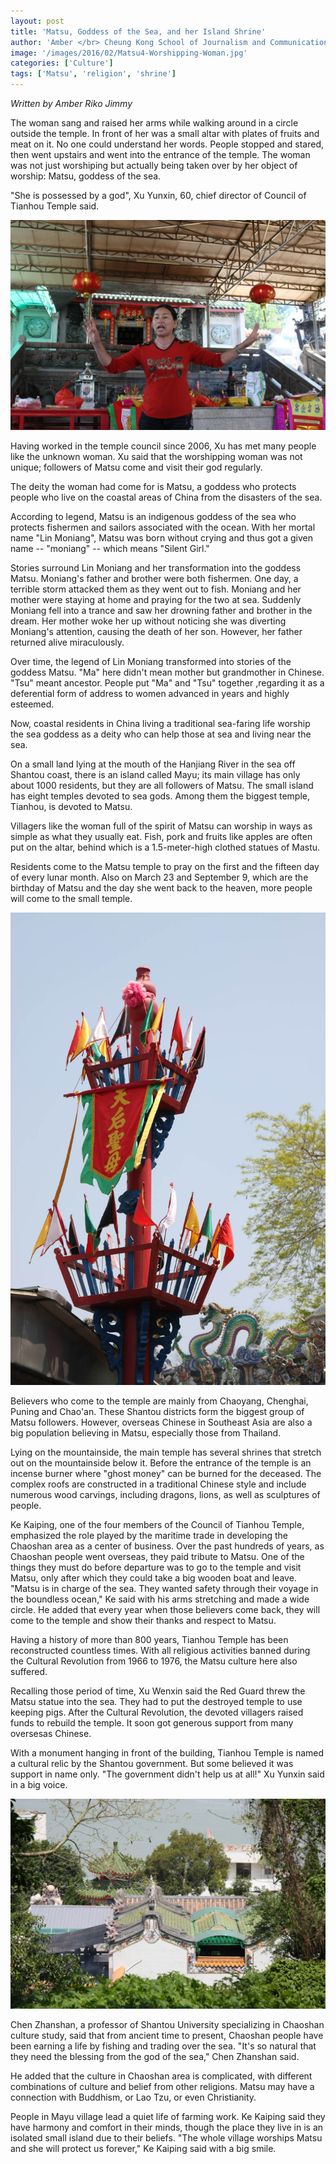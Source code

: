 ```yaml
---
layout: post
title: 'Matsu, Goddess of the Sea, and her Island Shrine'
author: 'Amber </br> Cheung Kong School of Journalism and Communication. Shantou University'
image: '/images/2016/02/Matsu4-Worshipping-Woman.jpg'
categories: ['Culture']
tags: ['Matsu', 'religion', 'shrine']
---
```

<!-- Done -->
_Written by Amber Riko Jimmy_

The woman sang and raised her arms while walking around in a circle outside the temple. In front of her was a small altar with plates of fruits and meat on it. No one could understand her words. People stopped and stared, then went upstairs and went into the entrance of the temple. The woman was not just worshiping but actually being taken over by her object of worship: Matsu, goddess of the sea.

"She is possessed by a god", Xu Yunxin, 60, chief director of Council of Tianhou Temple said.

![Matsu-Worshipping Woman](/images/2016/02/Matsu4-Worshipping-Woman.jpg)

Having worked in the temple council since 2006, Xu has met many people like the unknown woman. Xu said that the worshipping woman was not unique; followers of Matsu come and visit their god regularly.

The deity the woman had come for is Matsu, a goddess who protects people who live on the coastal areas of China from the disasters of the sea.

According to legend, Matsu is an indigenous goddess of the sea who protects fishermen and sailors associated with the ocean. With her mortal name "Lin Moniang", Matsu was born without crying and thus got a given name -- "moniang" -- which means "Silent Girl."

Stories surround Lin Moniang and her transformation into the goddess Matsu. Moniang's father and brother were both fishermen. One day, a terrible storm attacked them as they went out to fish. Moniang and her mother were staying at home and praying for the two at sea. Suddenly Moniang fell into a trance and saw her drowning father and brother in the dream. Her mother woke her up without noticing she was diverting Moniang's attention, causing the death of her son. However, her father returned alive miraculously.

Over time, the legend of Lin Moniang transformed into stories of the goddess Matsu. "Ma" here didn't mean mother but grandmother in Chinese. "Tsu" meant ancestor. People put "Ma" and "Tsu" together ,regarding it as a deferential form of address to women advanced in years and highly esteemed.

Now, coastal residents in China living a traditional sea-faring life worship the sea goddess as a deity who can help those at sea and living near the sea.

On a small land lying at the mouth of the Hanjiang River in the sea off Shantou coast, there is an island called Mayu; its main village has only about 1000 residents, but they are all followers of Matsu. The small island has eight temples devoted to sea gods. Among them the biggest temple, Tianhou, is devoted to Matsu.

Villagers like the woman full of the spirit of Matsu can worship in ways as simple as what they usually eat. Fish, pork and fruits like apples are often put on the altar, behind which is a 1.5-meter-high clothed statues of Mastu.

Residents come to the Matsu temple to pray on the first and the fifteen day of every lunar month. Also on March 23 and September 9, which are the birthday of Matsu and the day she went back to the heaven, more people will come to the small temple.

![Matsu3](/images/2016/02/Matsu3.jpg)

Believers who come to the temple are mainly from Chaoyang, Chenghai, Puning and Chao'an. These Shantou districts form the biggest group of Matsu followers. However, overseas Chinese in Southeast Asia are also a big population believing in Matsu, especially those from Thailand.

Lying on the mountainside, the main temple has several shrines that stretch out on the mountainside below it. Before the entrance of the temple is an incense burner where "ghost money" can be burned for the deceased. The complex roofs are constructed in a traditional Chinese style and include numerous wood carvings, including dragons, lions, as well as sculptures of people.

Ke Kaiping, one of the four members of the Council of Tianhou Temple, emphasized the role played by the maritime trade in developing the Chaoshan area as a center of business. Over the past hundreds of years, as Chaoshan people went overseas, they paid tribute to Matsu. One of the things they must do before departure was to go to the temple and visit Matsu, only after which they could take a big wooden boat and leave. "Matsu is in charge of the sea. They wanted safety through their voyage in the boundless ocean," Ke said with his arms stretching and made a wide circle. He added that every year when those believers come back, they will come to the temple and show their thanks and respect to Matsu.

Having a history of more than 800 years, Tianhou Temple has been reconstructed countless times. With all religious activities banned during the Cultural Revolution from 1966 to 1976, the Matsu culture here also suffered.

Recalling those period of time, Xu Wenxin said the Red Guard threw the Matsu statue into the sea. They had to put the destroyed temple to use keeping pigs. After the Cultural Revolution, the devoted villagers raised funds to rebuild the temple. It soon got generous support from many oversesas Chinese.

With a monument hanging in front of the building, Tianhou Temple is named a cultural relic by the Shantou government. But some believed it was support in name only. "The government didn't help us at all!" Xu Yunxin said in a big voice.

![Matsu2-Ancient Buildings on Mayu Island](/images/2016/02/Matsu2-Ancient-Buildings-on-Mayu-Island.jpg)

Chen Zhanshan, a professor of Shantou University specializing in Chaoshan culture study, said that from ancient time to present, Chaoshan people have been earning a life by fishing and trading over the sea. "It's so natural that they need the blessing from the god of the sea," Chen Zhanshan said.

He added that the culture in Chaoshan area is complicated, with different combinations of culture and belief from other religions. Matsu may have a connection with Buddhism, or Lao Tzu, or even Christianity.

People in Mayu village lead a quiet life of farming work. Ke Kaiping said they have harmony and comfort in their minds, though the place they live in is an isolated small island due to their beliefs. "The whole village worships Matsu and she will protect us forever," Ke Kaiping said with a big smile.
